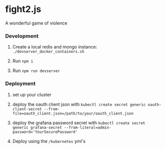 fight2.js
===

A wonderful game of violence

### Development

1. Create a local redis and mongo instance: `./devserver_docker_containers.sh`

3. Run `npm i`

4. Run `npm run devserver`

### Deployment

1. set up your cluster

2. deploy the oauth client json with `kubectl create secret generic oauth-client-secret --from-file=oauth_client.json=/path/to/your/oauth_client.json`

3. deploy the grafana password secret with `kubectl create secret generic grafana-secret --from-literal=admin-password='YourSecurePassword'`

4. Deploy using the `/kubernetes` yml's

